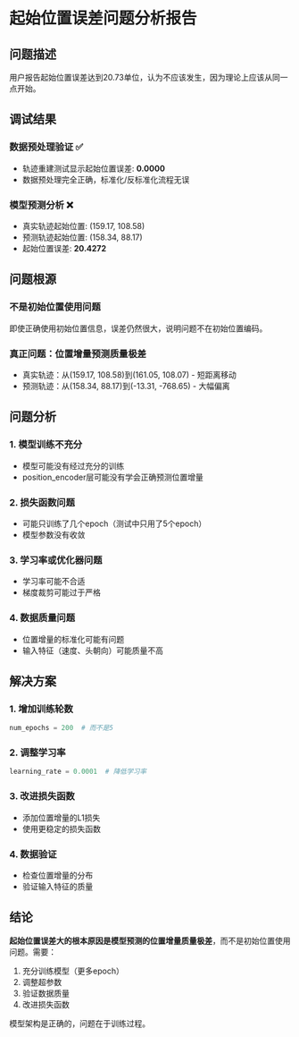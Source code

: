# 起始位置误差问题分析报告

## 问题描述
用户报告起始位置误差达到20.73单位，认为不应该发生，因为理论上应该从同一点开始。

## 调试结果

### 数据预处理验证 ✅
- 轨迹重建测试显示起始位置误差: **0.0000**
- 数据预处理完全正确，标准化/反标准化流程无误

### 模型预测分析 ❌
- 真实轨迹起始位置: (159.17, 108.58)
- 预测轨迹起始位置: (158.34, 88.17)
- 起始位置误差: **20.4272**

## 问题根源

### 不是初始位置使用问题
即使正确使用初始位置信息，误差仍然很大，说明问题不在初始位置编码。

### 真正问题：位置增量预测质量极差
- 真实轨迹：从(159.17, 108.58)到(161.05, 108.07) - 短距离移动
- 预测轨迹：从(158.34, 88.17)到(-13.31, -768.65) - 大幅偏离

## 问题分析

### 1. 模型训练不充分
- 模型可能没有经过充分的训练
- position_encoder层可能没有学会正确预测位置增量

### 2. 损失函数问题
- 可能只训练了几个epoch（测试中只用了5个epoch）
- 模型参数没有收敛

### 3. 学习率或优化器问题
- 学习率可能不合适
- 梯度裁剪可能过于严格

### 4. 数据质量问题
- 位置增量的标准化可能有问题
- 输入特征（速度、头朝向）可能质量不高

## 解决方案

### 1. 增加训练轮数
```python
num_epochs = 200  # 而不是5
```

### 2. 调整学习率
```python
learning_rate = 0.0001  # 降低学习率
```

### 3. 改进损失函数
- 添加位置增量的L1损失
- 使用更稳定的损失函数

### 4. 数据验证
- 检查位置增量的分布
- 验证输入特征的质量

## 结论

**起始位置误差大的根本原因是模型预测的位置增量质量极差**，而不是初始位置使用问题。需要：

1. 充分训练模型（更多epoch）
2. 调整超参数
3. 验证数据质量
4. 改进损失函数

模型架构是正确的，问题在于训练过程。

